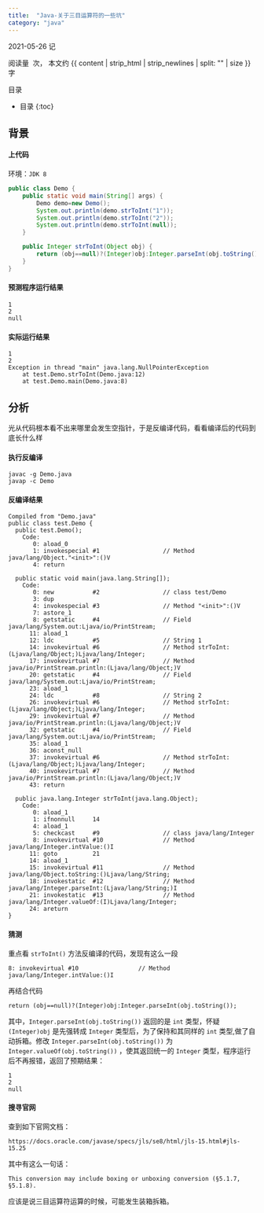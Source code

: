 ```yaml
---
title:  "Java-关于三目运算符的一些坑"
category: "java"
---
```


2021-05-26 记

<script async src="//busuanzi.ibruce.info/busuanzi/2.3/busuanzi.pure.mini.js">
</script>
<span id="busuanzi_container_page_pv">
  阅读量&nbsp;<span id="busuanzi_value_page_pv"></span>&nbsp;次，
</span>本文约 {{ content | strip_html | strip_newlines | split: "" | size }} 字

目录
* 目录
{:toc}

## 背景

#### 上代码

环境：`JDK 8`

```java
public class Demo {
    public static void main(String[] args) {
        Demo demo=new Demo();
        System.out.println(demo.strToInt("1"));
        System.out.println(demo.strToInt("2"));
        System.out.println(demo.strToInt(null));
    }

    public Integer strToInt(Object obj) {
        return (obj==null)?(Integer)obj:Integer.parseInt(obj.toString());
    }
}
```

#### 预测程序运行结果

```text
1
2
null
```

#### 实际运行结果

```text
1
2
Exception in thread "main" java.lang.NullPointerException
	at test.Demo.strToInt(Demo.java:12)
	at test.Demo.main(Demo.java:8)
```

## 分析

光从代码根本看不出来哪里会发生空指针，于是反编译代码，看看编译后的代码到底长什么样

#### 执行反编译

```text
javac -g Demo.java
javap -c Demo
```

#### 反编译结果

```text
Compiled from "Demo.java"
public class test.Demo {
  public test.Demo();
    Code:
       0: aload_0
       1: invokespecial #1                  // Method java/lang/Object."<init>":()V
       4: return

  public static void main(java.lang.String[]);
    Code:
       0: new           #2                  // class test/Demo
       3: dup
       4: invokespecial #3                  // Method "<init>":()V
       7: astore_1
       8: getstatic     #4                  // Field java/lang/System.out:Ljava/io/PrintStream;
      11: aload_1
      12: ldc           #5                  // String 1
      14: invokevirtual #6                  // Method strToInt:(Ljava/lang/Object;)Ljava/lang/Integer;
      17: invokevirtual #7                  // Method java/io/PrintStream.println:(Ljava/lang/Object;)V
      20: getstatic     #4                  // Field java/lang/System.out:Ljava/io/PrintStream;
      23: aload_1
      24: ldc           #8                  // String 2
      26: invokevirtual #6                  // Method strToInt:(Ljava/lang/Object;)Ljava/lang/Integer;
      29: invokevirtual #7                  // Method java/io/PrintStream.println:(Ljava/lang/Object;)V
      32: getstatic     #4                  // Field java/lang/System.out:Ljava/io/PrintStream;
      35: aload_1
      36: aconst_null
      37: invokevirtual #6                  // Method strToInt:(Ljava/lang/Object;)Ljava/lang/Integer;
      40: invokevirtual #7                  // Method java/io/PrintStream.println:(Ljava/lang/Object;)V
      43: return

  public java.lang.Integer strToInt(java.lang.Object);
    Code:
       0: aload_1
       1: ifnonnull     14
       4: aload_1
       5: checkcast     #9                  // class java/lang/Integer
       8: invokevirtual #10                 // Method java/lang/Integer.intValue:()I
      11: goto          21
      14: aload_1
      15: invokevirtual #11                 // Method java/lang/Object.toString:()Ljava/lang/String;
      18: invokestatic  #12                 // Method java/lang/Integer.parseInt:(Ljava/lang/String;)I
      21: invokestatic  #13                 // Method java/lang/Integer.valueOf:(I)Ljava/lang/Integer;
      24: areturn
}
```

#### 猜测

重点看 `strToInt()` 方法反编译的代码，发现有这么一段

```text
8: invokevirtual #10                 // Method java/lang/Integer.intValue:()I
```

再结合代码

```text
return (obj==null)?(Integer)obj:Integer.parseInt(obj.toString());
```

其中，`Integer.parseInt(obj.toString())` 返回的是 `int` 类型，怀疑 `(Integer)obj` 是先强转成 `Integer` 类型后，为了保持和其同样的 `int` 类型,做了自动拆箱。修改 `Integer.parseInt(obj.toString())` 为 `Integer.valueOf(obj.toString())` ，使其返回统一的 `Integer` 类型，程序运行后不再报错，返回了预期结果：

```text
1
2
null
```

#### 搜寻官网

查到如下官网文档：

```text
https://docs.oracle.com/javase/specs/jls/se8/html/jls-15.html#jls-15.25
```

其中有这么一句话：

```text
This conversion may include boxing or unboxing conversion (§5.1.7, §5.1.8).
```

应该是说三目运算符运算的时候，可能发生装箱拆箱。